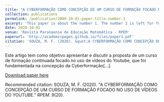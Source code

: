 ```yaml
---
title: "A CYBERFORMAÇÃO COMO CONCEPÇÃO DE UM CURSO DE FORMAÇÃO FOCADO NO USO DE VÍDEOS DO YOUTUBE"
collection: publications
permalink: /publication/2009-10-01-paper-title-number-1
excerpt: 'This paper is about the number 1. The number 2 is left for future work.'
date: 2020-10-01
venue: 'Revista Paranaense de Educação Matemática - RPEM'
paperurl: 'http://academicpages.github.io/files/paper1.pdf'
citation: 'SOUZA, M. F. (2020). &quot;A CYBERFORMAÇÃO COMO CONCEPÇÃO DE UM CURSO DE FORMAÇÃO FOCADO NO USO DE VÍDEOS DO YOUTUBE.&quot; <i>RPEM </i>. 9(20).'
---
```

Este artigo tem como objetivo apresentar e discutir a proposta de um curso de formação
continuada focado no uso de vídeos do Youtube, que foi fundamentada na concepção da
Cyberformação[...].

[Download paper here](http://www.fecilcam.br/revista/index.php/rpem/article/view/2324/pdf_461)

Recommended citation: SOUZA, M. F. (2020). "A CYBERFORMAÇÃO COMO CONCEPÇÃO DE UM CURSO DE
FORMAÇÃO FOCADO NO USO DE VÍDEOS DO YOUTUBE." <i>RPEM</i>. 9(20).
